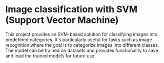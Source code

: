 # Image classification with SVM (Support Vector Machine)

This project provides an SVM-based solution for classifying images into predefined categories. It's particularly useful for tasks such as image recognition where the goal is to categorize images into different classes. The model can be trained on datasets and provides functionality to save and load the trained models for future use.
